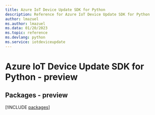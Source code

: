 ```yaml
---
title: Azure IoT Device Update SDK for Python
description: Reference for Azure IoT Device Update SDK for Python
author: lmazuel
ms.author: lmazuel
ms.data: 01/20/2023
ms.topic: reference
ms.devlang: python
ms.service: iotdeviceupdate
---
```

# Azure IoT Device Update SDK for Python - preview
## Packages - preview
[!INCLUDE [packages](iot-device-update-index.md)]